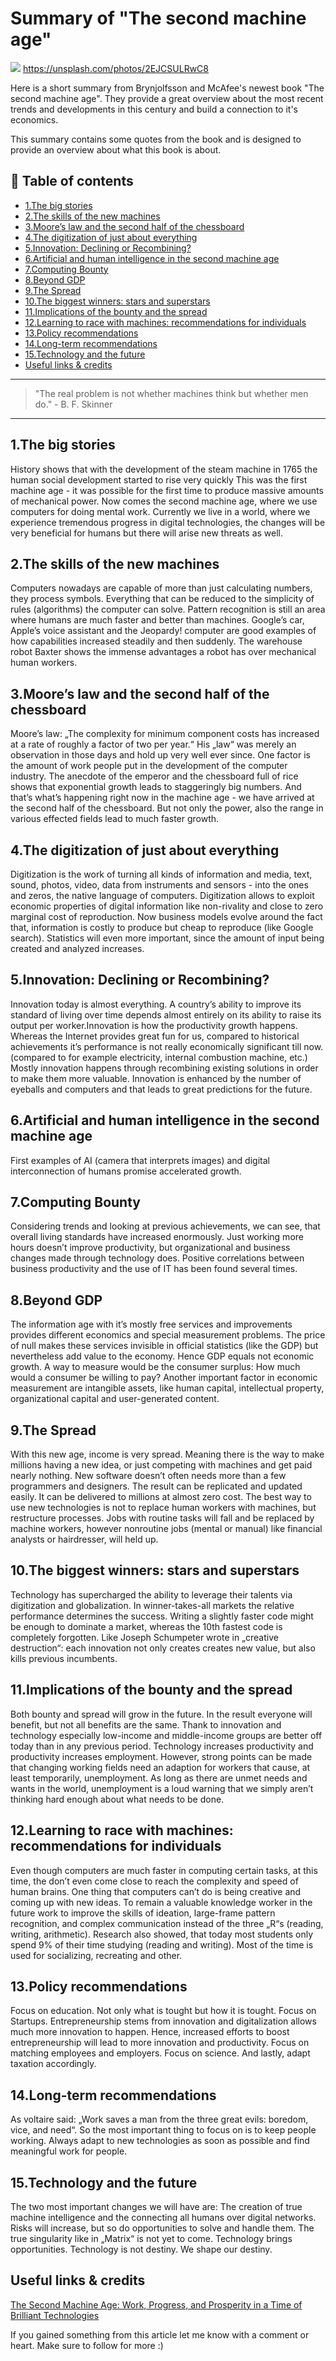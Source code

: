 # Summary of "The second machine age"
[<img src="https://images.unsplash.com/photo-1485827404703-89b55fcc595e?dpr=2&auto=format&fit=crop&w=1199&h=799&q=80&cs=tinysrgb&crop=&bg=">](
https://unsplash.com/photos/2EJCSULRwC8)
https://unsplash.com/photos/2EJCSULRwC8

Here is a short summary from Brynjolfsson and McAfee's newest book "The second machine age". They provide a great overview about the most recent trends and developments in this century and build a connection to it's economics.

This summary contains some quotes from the book and is designed to provide an overview about what this book is about.

## 📄 Table of contents

  * [1.The big stories](#1the-big-stories)
  * [2.The skills of the new machines](#2the-skills-of-the-new-machines)
  * [3.Moore’s law and the second half of the chessboard](#3moores-law-and-the-second-half-of-the-chessboard)
  * [4.The digitization of just about everything](#4the-digitization-of-just-about-everything)
  * [5.Innovation: Declining or Recombining?](#5innovation-declining-or-recombining)
  * [6.Artificial and human intelligence in the second machine age](#6artificial-and-human-intelligence-in-the-second-machine-age)
  * [7.Computing Bounty](#7computing-bounty)
  * [8.Beyond GDP](#8beyond-gdp)
  * [9.The Spread](#9the-spread)
  * [10.The biggest winners: stars and superstars](#10the-biggest-winners-stars-and-superstars)
  * [11.Implications of the bounty and the spread](#11implications-of-the-bounty-and-the-spread)
  * [12.Learning to race with machines: recommendations for individuals](#12learning-to-race-with-machines-recommendations-for-individuals)
  * [13.Policy recommendations](#13policy-recommendations)
  * [14.Long-term recommendations](#14long-term-recommendations)
  * [15.Technology and the future](#15technology-and-the-future)
  * [Useful links & credits](#useful-links-credits)


---
>"The real problem is not whether machines think but whether men do." -  B. F. Skinner
---

## 1.The big stories

History shows that with the development of the steam machine in 1765 the human social development started to rise very quickly This was the first machine age - it was possible for the first time to produce massive amounts of mechanical power.
Now comes the second machine age, where we use computers for doing mental work.
Currently we live in a world, where we experience tremendous progress in digital technologies, the changes will be very beneficial for humans but there will arise new threats as well.

## 2.The skills of the new machines

Computers nowadays are capable of more than just calculating numbers, they process symbols. Everything that can be reduced to the simplicity of rules (algorithms) the computer can solve. Pattern recognition is still an area where humans are much faster and better than machines. Google’s car, Apple’s voice assistant and the Jeopardy! computer are good examples of how capabilities increased steadily and then suddenly.
The warehouse robot Baxter shows the immense advantages a robot has over mechanical human workers.

## 3.Moore’s law and the second half of the chessboard

Moore’s law: „The complexity for minimum component costs has increased at a rate of roughly a factor of two per year.“  His „law“ was merely an observation in those days and hold up very well ever since. One factor is the amount of work people put in the development of the computer industry. The anecdote of the emperor and the chessboard full of rice shows that exponential growth leads to staggeringly big numbers. And that’s what’s happening right now in the machine age - we have arrived at the second half of the chessboard. But not only the power, also the range in various effected fields lead to much faster growth.

## 4.The digitization of just about everything

Digitization is the work of turning all kinds of information and media, text, sound, photos, video, data from instruments and sensors - into the ones and zeros, the native language of computers. Digitization allows to exploit economic properties of digital information like non-rivality and close to zero marginal cost of reproduction. Now business models evolve around the fact that, information is costly to produce but cheap to reproduce (like Google search). Statistics will even more important, since the amount of  input being created and analyzed increases.

## 5.Innovation: Declining or Recombining?

Innovation today is almost everything. A country’s ability to improve its standard of living over time depends almost entirely on its ability to raise its output per worker.Innovation is how the productivity growth happens. Whereas the Internet provides great fun for us, compared to historical achievements it’s performance is not really economically significant till now. (compared to for example electricity, internal combustion machine, etc.) Mostly innovation happens through recombining existing solutions in order to make them more valuable. Innovation is enhanced by the number of eyeballs and computers and that leads to great predictions for the future.

## 6.Artificial and human intelligence in the second machine age

First examples of AI (camera that interprets images) and digital interconnection of humans promise accelerated growth.

## 7.Computing Bounty

Considering trends and looking at previous achievements, we can see, that overall living standards have increased enormously. Just working more hours doesn’t improve productivity, but organizational and business changes made through technology does. Positive correlations between business productivity and the use of IT has been found several times.

## 8.Beyond GDP

The information age with it’s mostly free services and improvements provides different economics and special measurement problems. The price of null makes these services invisible in official statistics (like the GDP) but nevertheless add value to the economy. Hence GDP equals not economic growth. A way to measure would be the consumer surplus: How much would a consumer be willing to pay? Another important factor in economic measurement are intangible assets, like human capital, intellectual property, organizational capital and user-generated content.

## 9.The Spread

With this new age, income is very spread. Meaning there is the way to make millions having a new idea, or just competing with machines and get paid nearly nothing. New software doesn’t often needs more than a few programmers and designers. The result can be replicated and updated easily. It can be delivered to millions at almost zero cost.
The best way to use new technologies is not to replace human workers with machines, but restructure processes.
Jobs with routine tasks will fall and be replaced by machine workers, however nonroutine jobs (mental or manual) like financial analysts or hairdresser, will held up.

## 10.The biggest winners: stars and superstars

Technology has supercharged the ability to leverage their talents via digitization and globalization. In winner-takes-all markets the relative performance determines the success. Writing a slightly faster code might be enough to dominate a market, whereas the 10th fastest code is completely forgotten. Like Joseph Schumpeter wrote in „creative destruction“: each innovation not only creates creates new value, but also kills previous incumbents.

## 11.Implications of the bounty and the spread

Both bounty and spread will grow in the future. In the result everyone will benefit, but not all benefits are the same. Thank to innovation and technology especially low-income and middle-income groups are better off today than in any previous period. Technology increases productivity and productivity increases employment. However, strong points can be made that changing working fields need an adaption for workers that cause, at least temporarily, unemployment. As long as there are unmet needs and wants in the world, unemployment is a loud warning that we simply aren’t thinking hard enough about what needs to be done.

## 12.Learning to race with machines: recommendations for individuals

Even though computers are much faster in computing certain tasks, at this time, the don’t even come close to reach the complexity and speed of human brains. One thing that computers can’t do is being creative and coming up with new ideas. To remain a valuable knowledge worker in the future work to improve the skills of ideation, large-frame pattern recognition, and complex communication instead of the three „R“s (reading, writing, arithmetic). Research also showed, that today most students only spend 9% of their time studying (reading and writing). Most of the time is used for socializing, recreating and other.

## 13.Policy recommendations

Focus on education. Not only what is tought but how it is tought. Focus on Startups. Entrepreneurship stems from innovation and digitalization allows much more innovation to happen. Hence, increased efforts to boost entrepreneurship will lead to more innovation and productivity. Focus on matching employees and employers. Focus on science.  And lastly, adapt taxation accordingly.

## 14.Long-term recommendations

As voltaire said: „Work saves a man from the three great evils: boredom, vice, and need“. So the most important thing to focus on is to keep people working. Always adapt to new technologies as soon as possible and find meaningful work for people.

## 15.Technology and the future

The two most important changes we will have are: The creation of true machine intelligence and the connecting all humans over digital networks. Risks will increase, but so do opportunities to solve and handle them. The true singularity like in „Matrix“ is not yet to come.
Technology brings opportunities. Technology is not destiny. We shape our destiny.



## Useful links & credits

<a target="_blank" href="https://www.amazon.de/gp/product/0393350649/ref=as_li_tl?ie=UTF8&camp=1638&creative=6742&creativeASIN=0393350649&linkCode=as2&tag=ddcr-21&linkId=4be9ca959103c4cec64bd17bedcda893">The Second Machine Age: Work, Progress, and Prosperity in a Time of Brilliant Technologies</a>




If you gained something from this article let me know with a comment or heart. Make sure to follow for more :)


<!-- Written by Daniel Deutsch (deudan1010@gmail.com) -->
